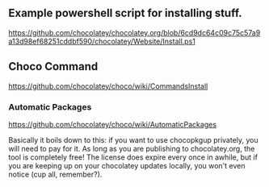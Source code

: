 ## Example powershell script for installing stuff.

https://github.com/chocolatey/chocolatey.org/blob/6cd9dc64c09c75c57a9a13d98ef68251cddbf590/chocolatey/Website/Install.ps1


## Choco Command

https://github.com/chocolatey/choco/wiki/CommandsInstall

### Automatic Packages
https://github.com/chocolatey/choco/wiki/AutomaticPackages

Basically it boils down to this: if you want to use chocopkgup privately, you will need to pay for it. As long as you are publishing to chocolatey.org, the tool is completely free! The license does expire every once in awhile, but if you are keeping up on your chocolatey updates locally, you won't even notice (cup all, remember?).
